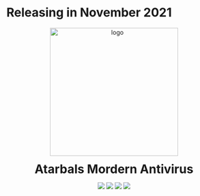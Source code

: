 
# Releasing in November 2021
<p align="center">
  <img width="300" src="https://user-images.githubusercontent.com/90396120/134889303-1b835d90-7e62-4060-9e0f-8e3a3885778e.png" alt="logo">
  <h1 align="center" style="margin: 0 auto 0 auto;">Atarbals Mordern Antivirus</h1>
</p>

 <p align="center">
   <img src="https://img.shields.io/badge/Open%20Source-Atarbals%20Antivirus%20for%20all-brightgreen">
   <img src="https://img.shields.io/badge/Atarbals%20Antivirus-With%20Mordern%20UI-skyblue">
   <img src="https://img.shields.io/badge/Support-24%2F7-brightgreen">
   <img src="https://img.shields.io/badge/Product%20Updates-On%20schedule-lightblue">
 </p>


